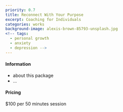 ```yaml
---
priority: 0.7
title: Reconnect With Your Purpose
excerpt: Coaching for Individuals
categories: works
background-image: alexis-brown-85793-unsplash.jpg
<!-- tags:
  - personal growth
  - anxiety
  - depression -->
---
```


#### Information

- about this package
- ...

#### Pricing

$100 per 50 minutes session
